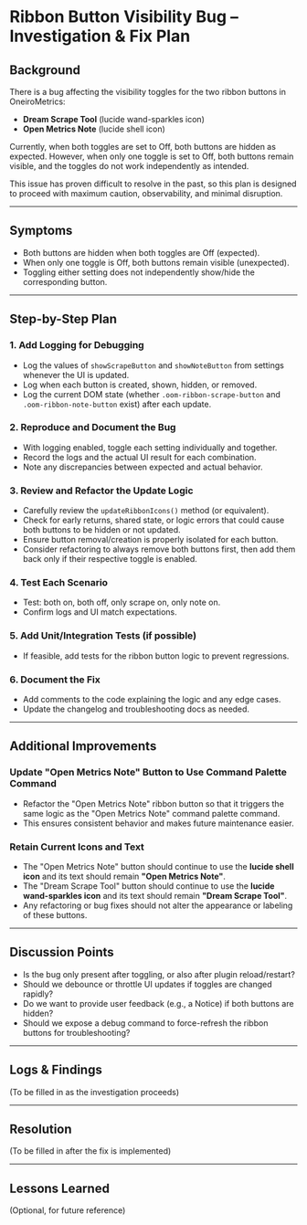# Ribbon Button Visibility Bug – Investigation & Fix Plan

## Background
There is a bug affecting the visibility toggles for the two ribbon buttons in OneiroMetrics:
- **Dream Scrape Tool** (lucide wand-sparkles icon)
- **Open Metrics Note** (lucide shell icon)

Currently, when both toggles are set to Off, both buttons are hidden as expected. However, when only one toggle is set to Off, both buttons remain visible, and the toggles do not work independently as intended.

This issue has proven difficult to resolve in the past, so this plan is designed to proceed with maximum caution, observability, and minimal disruption.

---

## Symptoms
- Both buttons are hidden when both toggles are Off (expected).
- When only one toggle is Off, both buttons remain visible (unexpected).
- Toggling either setting does not independently show/hide the corresponding button.

---

## Step-by-Step Plan

### 1. Add Logging for Debugging
- Log the values of `showScrapeButton` and `showNoteButton` from settings whenever the UI is updated.
- Log when each button is created, shown, hidden, or removed.
- Log the current DOM state (whether `.oom-ribbon-scrape-button` and `.oom-ribbon-note-button` exist) after each update.

### 2. Reproduce and Document the Bug
- With logging enabled, toggle each setting individually and together.
- Record the logs and the actual UI result for each combination.
- Note any discrepancies between expected and actual behavior.

### 3. Review and Refactor the Update Logic
- Carefully review the `updateRibbonIcons()` method (or equivalent).
- Check for early returns, shared state, or logic errors that could cause both buttons to be hidden or not updated.
- Ensure button removal/creation is properly isolated for each button.
- Consider refactoring to always remove both buttons first, then add them back only if their respective toggle is enabled.

### 4. Test Each Scenario
- Test: both on, both off, only scrape on, only note on.
- Confirm logs and UI match expectations.

### 5. Add Unit/Integration Tests (if possible)
- If feasible, add tests for the ribbon button logic to prevent regressions.

### 6. Document the Fix
- Add comments to the code explaining the logic and any edge cases.
- Update the changelog and troubleshooting docs as needed.

---

## Additional Improvements

### Update "Open Metrics Note" Button to Use Command Palette Command
- Refactor the "Open Metrics Note" ribbon button so that it triggers the same logic as the "Open Metrics Note" command palette command.
- This ensures consistent behavior and makes future maintenance easier.

### Retain Current Icons and Text
- The "Open Metrics Note" button should continue to use the **lucide shell icon** and its text should remain **"Open Metrics Note"**.
- The "Dream Scrape Tool" button should continue to use the **lucide wand-sparkles icon** and its text should remain **"Dream Scrape Tool"**.
- Any refactoring or bug fixes should not alter the appearance or labeling of these buttons.

---

## Discussion Points
- Is the bug only present after toggling, or also after plugin reload/restart?
- Should we debounce or throttle UI updates if toggles are changed rapidly?
- Do we want to provide user feedback (e.g., a Notice) if both buttons are hidden?
- Should we expose a debug command to force-refresh the ribbon buttons for troubleshooting?

---

## Logs & Findings
(To be filled in as the investigation proceeds)

---

## Resolution
(To be filled in after the fix is implemented)

---

## Lessons Learned
(Optional, for future reference) 